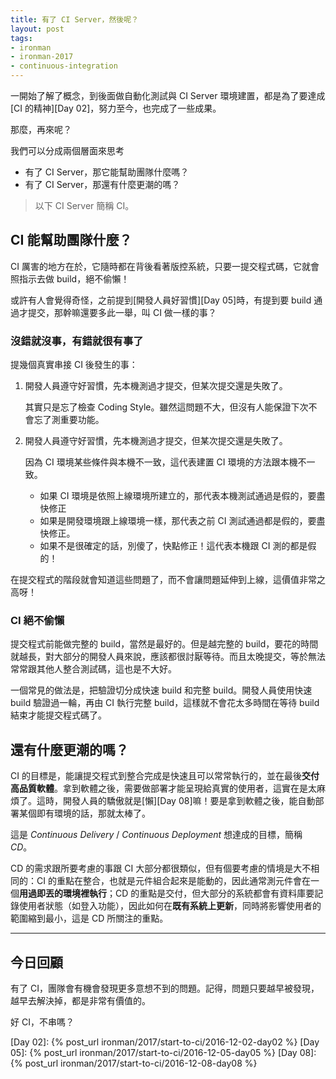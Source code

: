```yaml
---
title: 有了 CI Server，然後呢？
layout: post
tags:
- ironman
- ironman-2017
- continuous-integration
---
```


一開始了解了概念，到後面做自動化測試與 CI Server 環境建置，都是為了要達成 [CI 的精神][Day 02]，努力至今，也完成了一些成果。

那麼，再來呢？

我們可以分成兩個層面來思考

* 有了 CI Server，那它能幫助團隊什麼嗎？
* 有了 CI Server，那還有什麼更潮的嗎？

> 以下 CI Server 簡稱 CI。

## CI 能幫助團隊什麼？

CI 厲害的地方在於，它隨時都在背後看著版控系統，只要一提交程式碼，它就會照指示去做 build，絕不偷懶！

或許有人會覺得奇怪，之前提到[開發人員好習慣][Day 05]時，有提到要 build 通過才提交，那幹嘛還要多此一舉，叫 CI 做一樣的事？

### 沒錯就沒事，有錯就很有事了

提幾個真實串接 CI 後發生的事：

1.  開發人員遵守好習慣，先本機測過才提交，但某次提交還是失敗了。

    其實只是忘了檢查 Coding Style。雖然這問題不大，但沒有人能保證下次不會忘了測重要功能。

2.  開發人員遵守好習慣，先本機測過才提交，但某次提交還是失敗了。

    因為 CI 環境某些條件與本機不一致，這代表建置 CI 環境的方法跟本機不一致。
    * 如果 CI 環境是依照上線環境所建立的，那代表本機測試通過是假的，要盡快修正
    * 如果是開發環境跟上線環境一樣，那代表之前 CI 測試通過都是假的，要盡快修正。
    * 如果不是很確定的話，別傻了，快點修正！這代表本機跟 CI 測的都是假的！

在提交程式的階段就會知道這些問題了，而不會讓問題延伸到上線，這價值非常之高呀！

### CI 絕不偷懶

提交程式前能做完整的 build，當然是最好的。但是越完整的 build，要花的時間就越長，對大部分的開發人員來說，應該都很討厭等待。而且太晚提交，等於無法常常跟其他人整合測試碼，這也是不大好。

一個常見的做法是，把驗證切分成快速 build 和完整 build。開發人員使用快速 build 驗證過一輪，再由 CI 執行完整 build，這樣就不會花太多時間在等待 build 結束才能提交程式碼了。

## 還有什麼更潮的嗎？

CI 的目標是，能讓提交程式到整合完成是快速且可以常常執行的，並在最後**交付高品質軟體**。拿到軟體之後，需要做部署才能呈現給真實的使用者，這實在是太麻煩了。這時，開發人員的驕傲就是[懶][Day 08]嘛！要是拿到軟體之後，能自動部署某個即有環境的話，那就太棒了。

這是 *Continuous Delivery* / *Continuous Deployment* 想達成的目標，簡稱 *CD*。

CD 的需求跟所要考慮的事跟 CI 大部分都很類似，但有個要考慮的情境是大不相同的：CI 的重點在整合，也就是元件組合起來是能動的，因此通常測元件會在一個**用過即丟的環境裡執行**；CD 的重點是交付，但大部分的系統都會有資料庫要記錄使用者狀態（如登入功能），因此如何在**既有系統上更新**，同時將影響使用者的範圍縮到最小，這是 CD 所關注的重點。

---

## 今日回顧

有了 CI，團隊會有機會發現更多意想不到的問題。記得，問題只要越早被發現，越早去解決掉，都是非常有價值的。

好 CI，不串嗎？

[Day 02]: {% post_url ironman/2017/start-to-ci/2016-12-02-day02 %}
[Day 05]: {% post_url ironman/2017/start-to-ci/2016-12-05-day05 %}
[Day 08]: {% post_url ironman/2017/start-to-ci/2016-12-08-day08 %}
